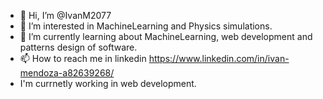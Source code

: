 - 👋 Hi, I’m @IvanM2077
- 👀 I’m interested in MachineLearning and Physics simulations.
- 🌱 I’m currently learning about MachineLearning, web development and patterns design of software.
- 📫 How to reach me in linkedin https://www.linkedin.com/in/ivan-mendoza-a82639268/
-  I'm currnetly working in web development. 
<!---
IvanM2077/IvanM2077 is a ✨ special ✨ repository because its `README.md` (this file) appears on your GitHub profile.
You can click the Preview link to take a look at your changes.
--->
